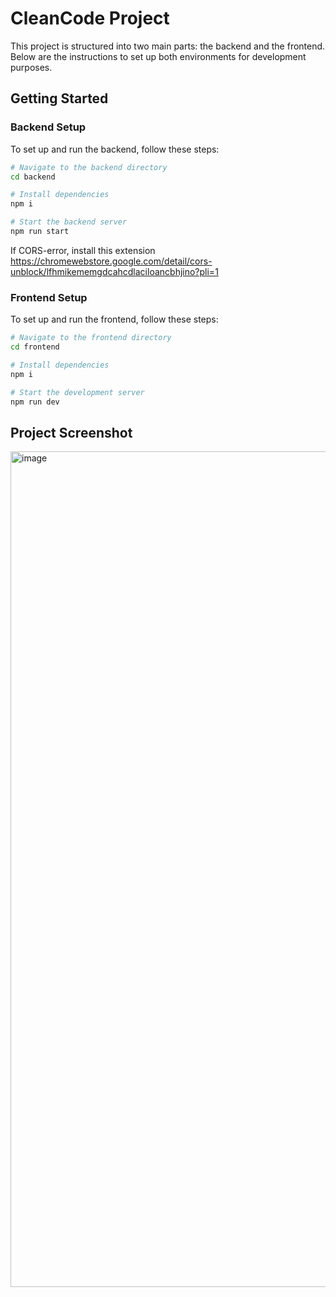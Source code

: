 # CleanCode Project

This project is structured into two main parts: the backend and the frontend. Below are the instructions to set up both environments for development purposes.

## Getting Started

### Backend Setup

To set up and run the backend, follow these steps:
```bash
# Navigate to the backend directory
cd backend

# Install dependencies
npm i

# Start the backend server
npm run start
```

If CORS-error, install this extension https://chromewebstore.google.com/detail/cors-unblock/lfhmikememgdcahcdlaciloancbhjino?pli=1

### Frontend Setup

To set up and run the frontend, follow these steps:

```bash
# Navigate to the frontend directory
cd frontend

# Install dependencies
npm i

# Start the development server
npm run dev
```

## Project Screenshot
<img width="1337" alt="image" src="https://github.com/benjaminli7/cleancode-5iw/assets/70692749/838b4a2f-2d61-483a-94dc-9262f4f48731">
